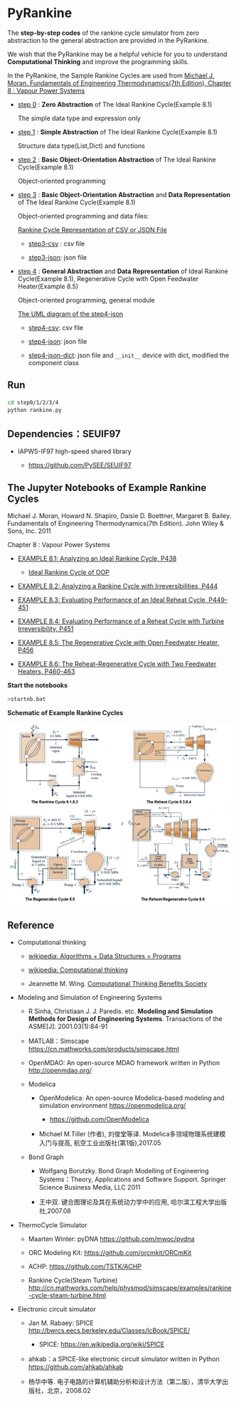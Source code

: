 # PyRankine<!-- TOC -->

The **step-by-step codes** of the rankine cycle simulator from zero abstraction to the general abstraction are provided in the  PyRankine.
 
We wish that the PyRankine may be a helpful vehicle for  you to understand **Computational Thinking** and improve the programming skills.

In the PyRankine, the Sample Rankine Cycles are used from [Michael J. Moran. Fundamentals of Engineering Thermodynamics(7th Edition), Chapter 8 : Vapour Power Systems](#the-jupyter-notebooks-of-example-rankine-cycles) 

* [step 0](./step0) :  **Zero Abstraction** of The Ideal Rankine Cycle(Example 8.1)

     The simple data type and expression only 

* [step 1](./step1)  : **Simple Abstraction** of The Ideal Rankine Cycle(Example 8.1)

     Structure data type(List,Dict) and functions
      
* [step 2](./step2) : **Basic Object-Orientation Abstraction** of The Ideal Rankine Cycle(Example 8.1)

     Object-oriented programming 
     
* [step 3](./step3)  : **Basic Object-Orientation Abstraction**  and **Data Representation** of The Ideal Rankine Cycle(Example 8.1)
     
     Object-oriented programming and data files: 

    [Rankine Cycle Representation of CSV or JSON File](./step3/README.md)
                        
    * [step3-csv](./step3/step3-csv)  : csv file 

    * [step3-json](./step3/step3-json): json file
      
* [step 4](./step4) : **General Abstraction** and **Data Representation** of Ideal Rankine Cycle(Example 8.1), Regenerative Cycle with Open Feedwater Heater(Example 8.5)                
    
    Object-oriented programming, general module
                      
    [The UML diagram of the step4-json](./step4/UML-STEP4-JSON.md)
   
    * [step4-csv](./step4/step4-csv): csv file

    * [step4-json](./step4/step4-json): json file       

    * [step4-json-dict](./step4/step4-json-dict): json file  and  `__init__` device with dict, modified the component class       

## Run

```bash
cd step0/1/2/3/4
python rankine.py
``` 

## Dependencies：SEUIF97

* IAPWS-IF97 high-speed shared library

  * https://github.com/PySEE/SEUIF97

## The Jupyter Notebooks of Example Rankine Cycles

Michael J. Moran, Howard N. Shapiro, Daisie D. Boettner, Margaret B. Bailey. Fundamentals of Engineering Thermodynamics(7th Edition). John Wiley & Sons, Inc. 2011

Chapter 8 : Vapour Power Systems 

* [EXAMPLE 8.1: Analyzing an Ideal Rankine Cycle, P438](http://nbviewer.jupyter.org/github/PySEE/PyRankine/blob/master/notebook/RankineCycle81-82-Step0-1.ipynb)

    * [Ideal Rankine Cycle of OOP](http://nbviewer.jupyter.org/github/PySEE/PyRankine/blob/master/notebook/RankineCycle81-Step2.ipynb)

* [EXAMPLE 8.2: Analyzing a Rankine Cycle with Irreversibilities,  P444](http://nbviewer.jupyter.org/github/PySEE/PyRankine/blob/master/notebook/RankineCycle81-82-Step0-1.ipynb)

* [EXAMPLE 8.3: Evaluating Performance of an Ideal Reheat Cycle, P449-451](http://nbviewer.jupyter.org/github/PySEE/PyRankine/blob/master/notebook/RankineCycle83-84-Step0.ipynb)

* [EXAMPLE 8.4: Evaluating Performance of a Reheat Cycle with Turbine Irreversibility, P451](http://nbviewer.jupyter.org/github/PySEE/PyRankine/blob/master/notebook/RankineCycle83-84-Step0.ipynb)

* [EXAMPLE 8.5: The Regenerative Cycle with Open Feedwater Heater, P456](http://nbviewer.jupyter.org/github/PySEE/PyRankine/blob/master/notebook/RankineCycle85-Step0.ipynb)

* [EXAMPLE 8.6: The Reheat–Regenerative Cycle with Two Feedwater Heaters, P460-463](http://nbviewer.jupyter.org/github/PySEE/PyRankine/blob/master/notebook/RankineCycle86-Step0.ipynb)

**Start  the notebooks**

```bash
>startnb.bat
```

**Schematic of Example Rankine Cycles**

![rankines](./notebook/img/rankines.jpg)

## Reference

* Computational thinking

  * [wikipedia: Algorithms + Data Structures = Programs]( https://en.wikipedia.org/wiki/Algorithms_%2B_Data_Structures_%3D_Programs)

  * [wikipedia: Computational thinking]( https://en.wikipedia.org/wiki/Computational_thinking)

  * Jeannette M. Wing. [Computational Thinking Benefits Society]( http://socialissues.cs.toronto.edu/index.html%3Fp=279.html)

* Modeling and Simulation of Engineering Systems

  * R Sinha, Christiaan J. J. Paredis. etc. **Modeling and Simulation Methods for Design of Engineering Systems**. Transactions of the ASME[J]. 2001.03(1):84-91
 
  * MATLAB：Simscape https://cn.mathworks.com/products/simscape.html  

  * OpenMDAO: An open-source MDAO framework written in Python  http://openmdao.org/

  * Modelica
  
    * OpenModelica: An open-source Modelica-based modeling and simulation environment https://openmodelica.org/

      * https://github.com/OpenModelica

    * Michael M.Tiller (作者),  刘俊堂等译. Modelica多领域物理系统建模入门与提高, 航空工业出版社(第1版),2017.05

  * Bond Graph
    * Wolfgang Borutzky. Bond Graph Modelling of Engineering Systems：Theory, Applications and Software Support. Springer Science Business Media, LLC 2011

    * 王中双. 键合图理论及其在系统动力学中的应用, 哈尔滨工程大学出版社,2007.08

* ThermoCycle Simulator 

    * Maarten Winter: pyDNA https://github.com/mwoc/pydna

    * ORC Modeling Kit: https://github.com/orcmkit/ORCmKit

    * ACHP: https://github.com/TSTK/ACHP 

    * Rankine Cycle(Steam Turbine) http://cn.mathworks.com/help/physmod/simscape/examples/rankine-cycle-steam-turbine.html

*  Electronic circuit simulator 

   * Jan M. Rabaey: SPICE http://bwrcs.eecs.berkeley.edu/Classes/IcBook/SPICE/

      * SPICE: https://en.wikipedia.org/wiki/SPICE

   * ahkab：a SPICE-like electronic circuit simulator written in Python https://github.com/ahkab/ahkab

   * 杨华中等. 电子电路的计算机辅助分析和设计方法（第二版），清华大学出版社，北京，2008.02

